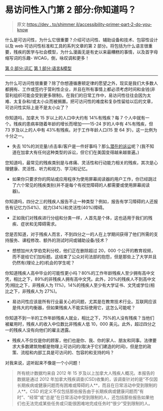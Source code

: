 # 易访问性入门第 2 部分:你知道吗？

> 原文:[https://dev . to/shimmer il/accessibility-primer-part-2-do-you-know](https://dev.to/shimmoril/accessibility-primer-part-2-did-you-know)

什么是可访问性，为什么它很重要？介绍可访问性、辅助设备和技术、包容性设计以及 web 可访问性标准和工具的系列文章的第 2 部分。将包括为什么语言很重要，残疾的医学与社会模型，为什么漫画无是有史以来最糟糕的事情，以及首字母缩写词的乐趣- WCAG，倒，咏叹调和更多！

[第 0 部分:词汇](https://dev.to/shimmoril/accessibility-primer-part-0-glossary)
[第 1 部分:语言&模型](https://dev.to/shimmoril/accessibility-primer-part-1-language-and-models)

* * *

为什么可访问性很重要？除了你想遵循惠顿定律的愿望之外，现实是我们大多数人都拥有、工作或签约于营利性企业，并且在所有事情上都必须考虑时间和金钱(非营利组织可能会受到更多限制)。在我们的日常工作中，易访问性往往会因为太难、太复杂和/或太小众而被搁置。把可访问性的难度和复杂性留给以后的文章，可访问性实际上是不是太小众了？

你知道吗，加拿大 15 岁以上的人口中大约有 14%有残疾？每 7 个人中就有一个。残疾的患病率随着年龄的增长而增加——15-24 岁的人中有 4%有残疾，但 73 岁及以上的人中有 43%有残疾。对于工作年龄人口(15 至 64 岁)，这一比例为十分之一。

*   失去 10%的浏览量/点击率/客户是一件好事吗？那么[潜在的诉讼](http://www.adatitleiii.com/2017/06/plaintiffs-score-another-victory-in-a-website-accessibility-lawsuit/)呢？(我不知道在加拿大有任何这种类型的诉讼，但它们在美国变得越来越普遍。)

您知道吗，最常见的残疾类别是与疼痛、灵活性和行动能力相关的残疾，其次是心理健康、灵活性、听力和视力、学习和记忆。

*   如果你只要求你的网站或应用程序为使用屏幕阅读器的用户工作，你已经跳过了六个常见的残疾类别(并不是每个有视觉障碍的人都需要或使用屏幕阅读器)。

你知道吗，四分之三的残疾人报告不止一种类型？例如，报告有学习障碍的人还报告有记忆力(54%)、视力(34%)和灵活性(40%)障碍。

*   正如我们对残疾进行分组和分类一样，人首先是个体，这也适用于我们的残疾、症状和无障碍需求。

您是否知道，对于残疾人而言，不到四分之一的人在上学期间获得了他们所需的支持服务、课程修改、额外的测试时间或辅助设备/技术？

*   想想加州大学伯克利分校，他们正在删除超过 20，000 个公开的教育视频，而不是给它们加标题。这结束了公众对司法部的抱怨，但是那些上了大学并且仍然有(理论上的)机会的学生呢？

你知道残疾人高中毕业的可能性更小吗？80%的工作年龄残疾人至少拥有高中文凭，相比之下，89%的非残疾人拥有高中文凭。此外，20%的残疾人不到高中文凭(相比之下，非残疾人为 11%)，14%的残疾人至少有大学证书、文凭或学位(相比之下，非残疾人为 27%)。

*   易访问性应该是所有行业最关心的问题，尤其是在教育技术行业。互联网应该是伟大的均衡器，但如果残疾人不能实际使用它，这怎么可能呢？

你知道不到一半的工作年龄残疾人就业，相比之下，75%的人没有残疾？当他们被雇用时，残疾人的收入中位数比非残疾人低 10，000 美元。此外，超过四分之一的残疾人没有向他们的雇主透露。

*   残疾人不仅仅是你的顾客，他们也是你、我、你的家人、朋友和同事。法律要求大多数建筑物都是物理上可访问的(取决于它们建造的时间)，但是您的政策、流程和内部工具是可访问的、包容的和支持的吗？

对我来说，这听起来不像是一个小问题！

> 所有统计数据均来自 2012 年 15 岁及以上加拿大人残疾人概况。本报告的数据是通过 2012 年加拿大残疾调查(CSD)收集的，该调查针对的是“不仅因长期疾病或健康问题而有困难或障碍的人**，而且在日常活动中受到限制的人**。CSD 的定义不仅包括那些报告由于长期疾病或健康问题而“有时”、“经常”或“总是”在日常活动中受到限制的人，还包括那些报告如果他们也无法完成某些任务或只能很困难地完成任务时“很少”受到限制的人。